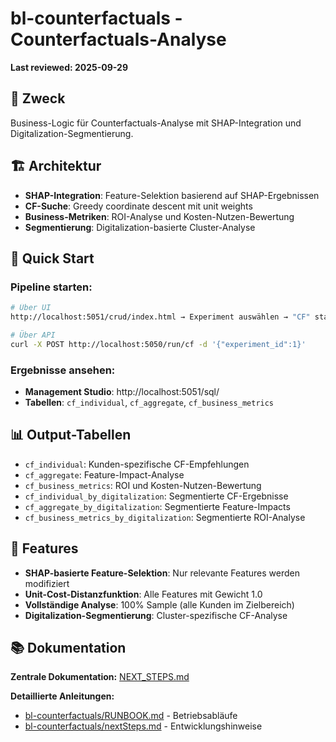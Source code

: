 # bl-counterfactuals - Counterfactuals-Analyse

**Last reviewed: 2025-09-29**

## 🎯 **Zweck**

Business-Logic für Counterfactuals-Analyse mit SHAP-Integration und Digitalization-Segmentierung.

## 🏗️ **Architektur**

- **SHAP-Integration**: Feature-Selektion basierend auf SHAP-Ergebnissen
- **CF-Suche**: Greedy coordinate descent mit unit weights
- **Business-Metriken**: ROI-Analyse und Kosten-Nutzen-Bewertung
- **Segmentierung**: Digitalization-basierte Cluster-Analyse

## 🚀 **Quick Start**

### **Pipeline starten:**
```bash
# Über UI
http://localhost:5051/crud/index.html → Experiment auswählen → "CF" starten

# Über API
curl -X POST http://localhost:5050/run/cf -d '{"experiment_id":1}'
```

### **Ergebnisse ansehen:**
- **Management Studio**: http://localhost:5051/sql/
- **Tabellen**: `cf_individual`, `cf_aggregate`, `cf_business_metrics`

## 📊 **Output-Tabellen**

- `cf_individual`: Kunden-spezifische CF-Empfehlungen
- `cf_aggregate`: Feature-Impact-Analyse
- `cf_business_metrics`: ROI und Kosten-Nutzen-Bewertung
- `cf_individual_by_digitalization`: Segmentierte CF-Ergebnisse
- `cf_aggregate_by_digitalization`: Segmentierte Feature-Impacts
- `cf_business_metrics_by_digitalization`: Segmentierte ROI-Analyse

## 🔧 **Features**

- **SHAP-basierte Feature-Selektion**: Nur relevante Features werden modifiziert
- **Unit-Cost-Distanzfunktion**: Alle Features mit Gewicht 1.0
- **Vollständige Analyse**: 100% Sample (alle Kunden im Zielbereich)
- **Digitalization-Segmentierung**: Cluster-spezifische CF-Analyse

## 📚 **Dokumentation**

**Zentrale Dokumentation:** [NEXT_STEPS.md](../NEXT_STEPS.md)

**Detaillierte Anleitungen:**
- [bl-counterfactuals/RUNBOOK.md](RUNBOOK.md) - Betriebsabläufe
- [bl-counterfactuals/nextSteps.md](nextSteps.md) - Entwicklungshinweise